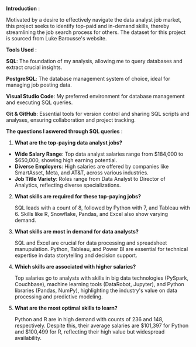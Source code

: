 **Introduction** :

Motivated by a desire to effectively navigate the data analyst job market, this project seeks to identify top-paid and in-demand skills, thereby streamlining the job search process for others. The dataset for this project is sourced from Luke Barousse's website.

**Tools Used** :

**SQL**: The foundation of my analysis, allowing me to query databases and extract crucial insights.

**PostgreSQL**:  The database management system of choice, ideal for managing job posting data.

**Visual Studio Code**: My preferred environment for database management and executing SQL queries.

**Git & GitHub**: Essential tools for version control and sharing SQL scripts and analyses, ensuring collaboration and project tracking.

**The questions I aswered through SQL queries** :

1. **What are the top-paying data analyst jobs?**

- **Wide Salary Range**: Top data analyst salaries range from $184,000 to $650,000, showing high earning potential.
- **Diverse Employers**: High salaries are offered by companies like SmartAsset, Meta, and AT&T, across various industries.
- **Job Title Variety**: Roles range from Data Analyst to Director of Analytics, reflecting diverse specializations.

2. **What skills are required for these top-paying jobs?**

   SQL leads with a count of 8, followed by Python with 7, and Tableau with 6. Skills like R, Snowflake, Pandas, and Excel also show varying demand.

3. **What skills are most in demand for data analysts?**
   
   SQL and Excel are crucial for data processing and spreadsheet manupulation. Python, Tableau, and Power BI are essential for technical expertise in data storytelling and decision support.

4. **Which skills are associated with higher salaries?**

   Top salaries go to analysts with skills in big data technologies (PySpark, Couchbase), machine learning tools (DataRobot, Jupyter), and Python libraries (Pandas, NumPy), highlighting the industry's value on data processing and predictive modeling.

5. **What are the most optimal skills to learn?**

   Python and R are in high demand with counts of 236 and 148, respectively. Despite this, their average salaries are $101,397 for Python and $100,499 for R, reflecting their high value but widespread availability.
